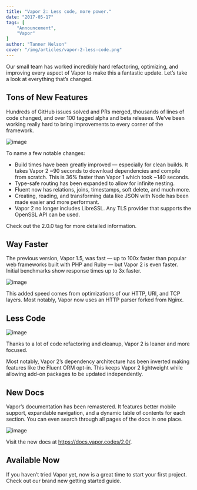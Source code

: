 ```yaml
---
title: "Vapor 2: Less code, more power."
date: "2017-05-17"
tags: [
    "Announcement",
    "Vapor"
]
author: "Tanner Nelson"
cover: "/img/articles/vapor-2-less-code.png"
---
```


Our small team has worked incredibly hard refactoring, optimizing, and improving every aspect of Vapor to make this a fantastic update. Let’s take a look at everything that’s changed.

## Tons of New Features

Hundreds of GitHub issues solved and PRs merged, thousands of lines of code changed, and over 100 tagged alpha and beta releases. We’ve been working really hard to bring improvements to every corner of the framework.

![image](/img/articles/vapor-2-less-code2.png)

To name a few notable changes:

* Build times have been greatly improved — especially for clean builds. It takes Vapor 2 ~90 seconds to download dependencies and compile from scratch. This is 36% faster than Vapor 1 which took ~140 seconds.
* Type-safe routing has been expanded to allow for infinite nesting.
* Fluent now has relations, joins, timestamps, soft delete, and much more.
* Creating, reading, and transforming data like JSON with Node has been made easier and more performant.
* Vapor 2 no longer includes LibreSSL. Any TLS provider that supports the OpenSSL API can be used.

Check out the 2.0.0 tag for more detailed information.

## Way Faster

The previous version, Vapor 1.5, was fast — up to 100x faster than popular web frameworks built with PHP and Ruby — but Vapor 2 is even faster. Initial benchmarks show response times up to 3x faster.

![image](/img/articles/vapor-2-less-code3.png)

This added speed comes from optimizations of our HTTP, URI, and TCP layers. Most notably, Vapor now uses an HTTP parser forked from Nginx.

## Less Code

![image](/img/articles/vapor-2-less-code4.png)

Thanks to a lot of code refactoring and cleanup, Vapor 2 is leaner and more focused.

Most notably, Vapor 2’s dependency architecture has been inverted making features like the Fluent ORM opt-in. This keeps Vapor 2 lightweight while allowing add-on packages to be updated independently.

## New Docs

Vapor’s documentation has been remastered. It features better mobile support, expandable navigation, and a dynamic table of contents for each section. You can even search through all pages of the docs in one place.

![image](/img/articles/vapor-2-less-code5.png)

Visit the new docs at https://docs.vapor.codes/2.0/.

## Available Now

If you haven’t tried Vapor yet, now is a great time to start your first project. Check out our brand new getting started guide.
